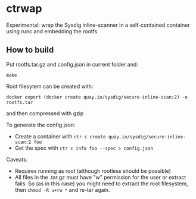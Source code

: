 # ctrwap

Experimental: wrap the Sysdig inline-scanner in a self-contained container using runc and embedding the rootfs

## How to build

Put rootfs.tar.gz and config.json in current folder and:

```
make
```

Root filesytem can be created with:
```
docker export (docker create quay.io/sysdig/secure-inline-scan:2) -o rootfs.tar
```
and then compressed with gzip

To generate the config.json:
 * Create a container with `ctr c create quay.io/sysdig/secure-inline-scan:2 foo`
 * Get the spec with `ctr c info foo --spec > config.json`

Caveats:
* Requires running as root (although rootless should be possible)
* All files in the .tar.gz must have "w" permission for the user or extract fails. So (as in this case) you might need to extract the root filesystem, then `chmod -R u+rw *` and re-tar again. 
